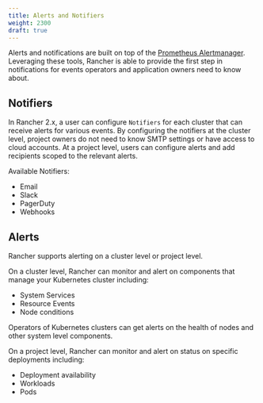 ```yaml
---
title: Alerts and Notifiers
weight: 2300
draft: true
---
```


Alerts and notifications are built on top of the [Prometheus Alertmanager](https://prometheus.io/docs/alerting/alertmanager/). Leveraging these tools, Rancher is able to provide the first step in notifications for events operators and application owners need to know about.

## Notifiers

In Rancher 2.x, a user can configure `Notifiers` for each cluster that can receive alerts for various events. By configuring the notifiers at the cluster level, project owners do not need to know SMTP settings or have access to cloud accounts. At a project level, users can configure alerts and add recipients scoped to the relevant alerts.

Available Notifiers:

* Email
* Slack
* PagerDuty
* Webhooks

## Alerts

Rancher supports alerting on a cluster level or project level.

On a cluster level, Rancher can monitor and alert on components that manage your Kubernetes cluster including:

* System Services
* Resource Events
* Node conditions

Operators of Kubernetes clusters can get alerts on the health of nodes and other system level components.

On a project level, Rancher can monitor and alert on status on specific deployments including:

* Deployment availability
* Workloads
* Pods

